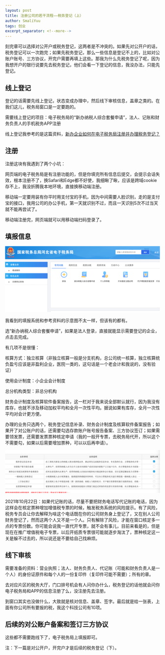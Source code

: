 ```yaml
---
layout: post
title: 注册公司的若干流程——税务登记（上）
author: SmaliYuu
tags: 创业
excerpt_separator: <!--more-->
---
```


刻完章可以选择对公开户或税务登记，这两者是不冲突的。如果先对公开户的话，税务登记可以一次跑完；如果先税务登记，那么一些信息是登记不上的，比如对公账户账号、三方协议，开完户需要再填上这些。那我为什么先税务登记了呢，因为我想开户的银行说要先去税务登记，他们会看一下登记的信息，我没办法，只能先登记。

<!--more-->


## 线上登记

登记的话需要先线上登记，状态变成办理中，然后线下审核信息，盖章之类的。在我们这儿，税务局窗口是一定要跑的。  

需要线上登记的项目：电子税务局的“新办纳税人综合套餐申请”，法人、记账和财务负责人的手机税务APP注册

线上登记我参考的是这篇资料，[新办企业如何在电子税务局注册并办理税务登记？](https://jingyan.baidu.com/article/03b2f78c5b5b901fa237aea3.html)


## 注册

注册这块有我遇到了两个小坑：  

网页端的电子税务局是有注册功能的，但是你填完所有信息后提交，会提示会话失效，根本注册不了，换Safari和Edge都不好使，我细瞅了瞅，应该是跨域cookie存不上，我没折腾我本地环境，直接换移动端注册。  

移动端一定要用装有你平时用支付宝的手机，因为中间需要人脸识别，走的是支付宝的接口，我用公司的办公手机，第一天就识别不过，而且一天识别5次不过当天就不能再尝试了。  

移动端注册完，网页端就可以用移动端扫码登录了。


## 填报信息

![填报信息](../assets/post-images/1685070636.png)

我看到的填报系统和参考资料的示意图不太一样，但该有的都有。  

选“新办纳税人综合套餐申请”，如果是法人登录，直接就能显示需要登记的企业，点击去完成。  

有几项不是很懂：

核算方式：独立核算（非独立核算一般是分支机构，总公司统一核算，独立核算统负盈亏应该是非盈利企业，医院一类的，这句话是一个老会计和我说的，没有验证）  

使用会计制度：小企业会计制度  

总分机构类型：非总分机构

财务会计制度及核算软件备案报告，这一栏对于我来说全部默认就行，因为我没有库存，也就不涉及移动加权平均和全月一次性平均。据说如果有库存，全月一次性平均对会计更方便。  

办理的业务只选两个，税务登记信息补录、财务会计制度及核算软件备案报告；如果开了对公账户的话，还需要勾选存款账户账号报告备案、三方协议签订；如果需要领发票，还需要发票票种核定申请（我的一般开专票，去税务局代开，所以这个不需要勾，如果以后需要增加票种，可以以后再申请）。

![事项列表](../assets/post-images/1685070650.png)  
  
2021年10月22日：如果代记账的话，尽量不要把财务电话写代记账的电话，因为这样会在核定票种增加增值税专票的时候，触发税务系统的风险提示。有了风险，税务专员会让你去解释为啥这个电话既在你的公司财务身上登记了，又在别人公司财务登记了，然而这两个人又不是一个人。只有解除了风险，才能在窗口核定多一点的专票份数。你可能会说我一直代开专票，就不会有事儿，目前来看是的，但是现在在推广增值税电子专票，以后开纸质专票很可能就逐步淘汰了，票种核定这一关是躲不过去的，所以说还是不要给自己找麻烦。


## 线下审核

需要准备的资料：营业执照；法人、财务负责人、代记账（可能和财务负责人是一个人）的身份证原件和每个人的一份复印件（复印件可能不需要）；所有的章。

去对应片区的税务大厅，门口排号机会有人问你办什么，税务登记的话他就会问你电子税务局和APP的信息注册了么，没注册先去注册。  

到窗口其实也没做什么，大致就是核对信息、盖章、签字。最后就是给一张表，上面有你公司所有要报的税，我这个科技公司有10项。


## 后续的对公账户备案和签订三方协议

这些都不需要跑线下了，电子税务局上填报即可。  

注：下一篇是对公开户，开完户才是后续的税务登记（下）。